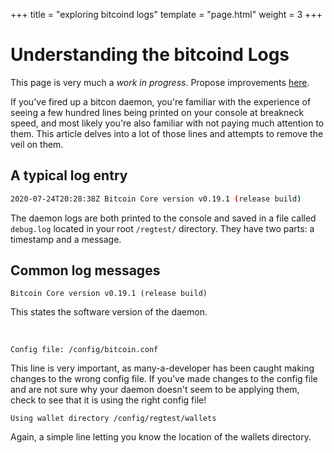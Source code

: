 +++
title = "exploring bitcoind logs"
template = "page.html"
weight = 3
+++

# Understanding the bitcoind Logs

This page is very much a _work in progress_. Propose improvements [here](https://github.com/thunderbiscuit/learn-bitcoin-testnet).

If you've fired up a bitcon daemon, you're familiar with the experience of seeing a few hundred lines being printed on your console at breakneck speed, and most likely you're also familiar with not paying much attention to them. This article delves into a lot of those lines and attempts to remove the veil on them.

## A typical log entry

```sh
2020-07-24T20:28:38Z Bitcoin Core version v0.19.1 (release build)
```

The daemon logs are both printed to the console and saved in a file called `debug.log` located in your root `/regtest/` directory. They have two parts: a timestamp and a message.

## Common log messages

`Bitcoin Core version v0.19.1 (release build)`

This states the software version of the daemon.

<br />

`Config file: /config/bitcoin.conf`

This line is very important, as many-a-developer has been caught making changes to the wrong config file. If you've made changes to the config file and are not sure why your daemon doesn't seem to be applying them, check to see that it is using the right config file!

`Using wallet directory /config/regtest/wallets`

Again, a simple line letting you know the location of the wallets directory.
